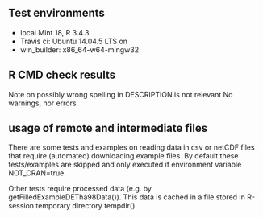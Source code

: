## Test environments
* local Mint 18, R 3.4.3
* Travis ci: Ubuntu 14.04.5 LTS on 
* win_builder: x86_64-w64-mingw32

## R CMD check results
Note on possibly wrong spelling in DESCRIPTION is not relevant
No warnings, nor errors

## usage of remote and intermediate files
There are some tests and examples on reading data in csv or netCDF files that require (automated) downloading example files. By default these tests/examples are skipped and only executed if environment variable NOT_CRAN=true.

Other tests require processed data (e.g. by getFilledExampleDETha98Data()). This data is cached in a file stored in R-session temporary directory tempdir().
